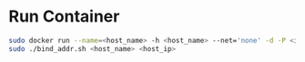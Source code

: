 
# Run Container
``` bash
sudo docker run --name=<host_name> -h <host_name> --net='none' -d -P <image>
sudo ./bind_addr.sh <host_name> <host_ip>
```
